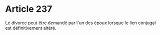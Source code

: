 # Article 237

Le divorce peut être demandé par l'un des époux lorsque le lien conjugal est définitivement altéré.
